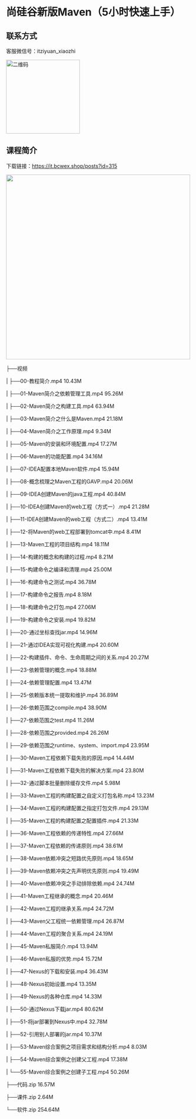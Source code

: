 # 尚硅谷新版Maven（5小时快速上手）

## 联系方式

客服微信号：itziyuan_xiaozhi

<img src="https://ziyuanyun.oss-cn-guangzhou.aliyuncs.com/common/20240614073449/666b82192834a.jpg" width="200" height="200" alt="二维码">

## 课程简介

下载链接：https://it.bcwex.shop/posts?id=315

<img src="https://ziyuanyun.oss-cn-guangzhou.aliyuncs.com/yun/20240515151810/664461b2472e0.jpg" width="500" alt="">

  

 ├──视频

 | ├──00-教程简介.mp4 10.43M

 | ├──01-Maven简介之依赖管理工具.mp4 95.26M

 | ├──02-Maven简介之构建工具.mp4 63.94M

 | ├──03-Maven简介之什么是Maven.mp4 21.18M

 | ├──04-Maven简介之工作原理.mp4 9.34M

 | ├──05-Maven的安装和环境配置.mp4 17.27M

 | ├──06-Maven的功能配置.mp4 34.16M

 | ├──07-IDEA配置本地Maven软件.mp4 15.94M

 | ├──08-概念梳理之Maven工程的GAVP.mp4 20.06M

 | ├──09-IDEA创建Maven的java工程.mp4 40.84M

 | ├──10-IDEA创建Maven的web工程（方式一）.mp4 21.28M

 | ├──11-IDEA创建Maven的web工程（方式二）.mp4 13.41M

 | ├──12-将Maven的web工程部署到tomcat中.mp4 8.41M

 | ├──13-Maven工程的项目结构.mp4 18.11M

 | ├──14-构建的概念和构建的过程.mp4 8.21M

 | ├──15-构建命令之编译和清理.mp4 25.00M

 | ├──16-构建命令之测试.mp4 36.78M

 | ├──17-构建命令之报告.mp4 8.18M

 | ├──18-构建命令之打包.mp4 27.06M

 | ├──19-构建命令之安装.mp4 19.82M

 | ├──20-通过坐标查找jar.mp4 14.96M

 | ├──21-通过IDEA实现可视化构建.mp4 20.60M

 | ├──22-构建插件、命令、生命周期之间的关系.mp4 20.27M

 | ├──23-依赖管理的概念.mp4 18.88M

 | ├──24-依赖管理配置.mp4 13.47M

 | ├──25-依赖版本统一提取和维护.mp4 36.89M

 | ├──26-依赖范围之compile.mp4 38.90M

 | ├──27-依赖范围之test.mp4 11.26M

 | ├──28-依赖范围之provided.mp4 26.26M

 | ├──29-依赖范围之runtime、system、import.mp4 23.95M

 | ├──30-Maven工程依赖下载失败的原因.mp4 14.44M

 | ├──31-Maven工程依赖下载失败的解决方案.mp4 23.80M

 | ├──32-通过脚本批量删除缓存文件.mp4 5.98M

 | ├──33-Maven工程的构建配置之自定义打包名称.mp4 13.23M

 | ├──34-Maven工程的构建配置之指定打包文件.mp4 29.13M

 | ├──35-Maven工程的构建配置之配置插件.mp4 21.33M

 | ├──36-Maven工程依赖的传递特性.mp4 27.66M

 | ├──37-Maven工程依赖的传递原则.mp4 38.61M

 | ├──38-Maven依赖冲突之短路优先原则.mp4 18.65M

 | ├──39-Maven依赖冲突之先声明优先原则.mp4 19.49M

 | ├──40-Maven依赖冲突之手动排除依赖.mp4 24.74M

 | ├──41-Maven工程继承的概念.mp4 20.46M

 | ├──42-Maven工程的继承关系.mp4 24.72M

 | ├──43-Maven父工程统一依赖管理.mp4 26.87M

 | ├──44-Maven工程的聚合关系.mp4 24.19M

 | ├──45-Maven私服简介.mp4 13.94M

 | ├──46-Maven私服的优势.mp4 15.72M

 | ├──47-Nexus的下载和安装.mp4 36.43M

 | ├──48-Nexus初始设置.mp4 13.35M

 | ├──49-Nexus的各种仓库.mp4 14.33M

 | ├──50-通过Nexus下载jar.mp4 80.62M

 | ├──51-将jar部署到Nexus中.mp4 32.78M

 | ├──52-引用别人部署的jar.mp4 10.37M

 | ├──53-Maven综合案例之项目需求和结构分析.mp4 8.03M

 | ├──54-Maven综合案例之创建父工程.mp4 17.38M

 | └──55-Maven综合案例之创建子工程.mp4 50.26M

 ├──代码.zip 16.57M

 ├──课件.zip 2.64M

 └──软件.zip 254.64M

  